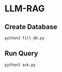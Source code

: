 # LLM-RAG

## Create Database

```bash
python3 fill_db.py
```

## Run Query

```bash
python3 ask.py
```
